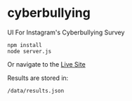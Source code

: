 # cyberbullying

UI For Instagram's Cyberbullying Survey

	npm install
	node server.js
	
Or navigate to the [Live Site](https://cyberbullying-instagram.herokuapp.com/)
	
Results are stored in:
	
	/data/results.json
